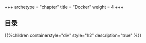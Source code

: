 +++
archetype = "chapter"
title = "Docker"
weight = 4
+++

## 目录

{{%children containerstyle="div" style="h2" description="true" %}}